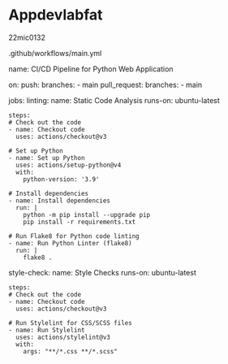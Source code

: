 # Appdevlabfat
22mic0132


.github/workflows/main.yml

name: CI/CD Pipeline for Python Web Application

on:
  push:
    branches:
      - main
  pull_request:
    branches:
      - main

jobs:
  linting:
    name: Static Code Analysis
    runs-on: ubuntu-latest

    steps:
    # Check out the code
    - name: Checkout code
      uses: actions/checkout@v3

    # Set up Python
    - name: Set up Python
      uses: actions/setup-python@v4
      with:
        python-version: '3.9'

    # Install dependencies
    - name: Install dependencies
      run: |
        python -m pip install --upgrade pip
        pip install -r requirements.txt

    # Run Flake8 for Python code linting
    - name: Run Python Linter (flake8)
      run: |
        flake8 .

  style-check:
    name: Style Checks
    runs-on: ubuntu-latest

    steps:
    # Check out the code
    - name: Checkout code
      uses: actions/checkout@v3

    # Run Stylelint for CSS/SCSS files
    - name: Run Stylelint
      uses: actions/stylelint@v3
      with:
        args: "**/*.css **/*.scss"
